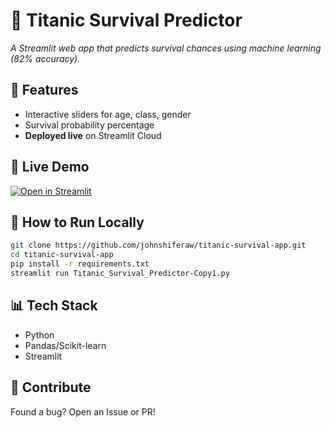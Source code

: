 # 🚢 Titanic Survival Predictor  

*A Streamlit web app that predicts survival chances using machine learning (82% accuracy).*  

## 🌟 Features  
- Interactive sliders for age, class, gender  
- Survival probability percentage  
- **Deployed live** on Streamlit Cloud  

## 🚀 Live Demo  
[![Open in Streamlit](https://static.streamlit.io/badges/streamlit_badge_black_white.svg)](https://johnshiferaw-titanic-survival-app.streamlit.app/)  

## 🔧 How to Run Locally  
```bash
git clone https://github.com/johnshiferaw/titanic-survival-app.git
cd titanic-survival-app
pip install -r requirements.txt
streamlit run Titanic_Survival_Predictor-Copy1.py
```

## 📊 Tech Stack  
- Python  
- Pandas/Scikit-learn  
- Streamlit  

## 🤝 Contribute  
Found a bug? Open an Issue or PR!  
